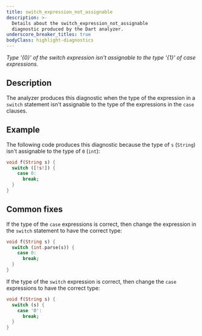 ```yaml
---
title: switch_expression_not_assignable
description: >-
  Details about the switch_expression_not_assignable
  diagnostic produced by the Dart analyzer.
underscore_breaker_titles: true
bodyClass: highlight-diagnostics
---
```


_Type '{0}' of the switch expression isn't assignable to the type '{1}' of case
expressions._

## Description

The analyzer produces this diagnostic when the type of the expression in a
`switch` statement isn't assignable to the type of the expressions in the
`case` clauses.

## Example

The following code produces this diagnostic because the type of `s`
(`String`) isn't assignable to the type of `0` (`int`):

```dart
void f(String s) {
  switch ([!s!]) {
    case 0:
      break;
  }
}
```

## Common fixes

If the type of the `case` expressions is correct, then change the
expression in the `switch` statement to have the correct type:

```dart
void f(String s) {
  switch (int.parse(s)) {
    case 0:
      break;
  }
}
```

If the type of the `switch` expression is correct, then change the `case`
expressions to have the correct type:

```dart
void f(String s) {
  switch (s) {
    case '0':
      break;
  }
}
```
